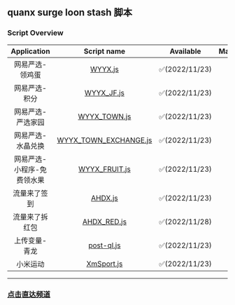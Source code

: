 ## quanx surge loon stash 脚本
### Script Overview

|  Application   |                                           Script name                                           |   Available   | Maintenance |
|:--------------:|:-----------------------------------------------------------------------------------------------:|:-------------:|:-----------:|
|    网易严选-领鸡蛋    |               [WYYX.js](https://github.com/xzxxn777/quanx/blob/main/WYYX/WYYX.js)               | ✅(2022/11/23) |      ✅      |
|    网易严选-积分     |            [WYYX_JF.js](https://github.com/xzxxn777/quanx/blob/main/WYYX/WYYX_JF.js)            | ✅(2022/11/23) |      ✅      |
|   网易严选-严选家园    |          [WYYX_TOWN.js](https://github.com/xzxxn777/quanx/blob/main/WYYX/WYYX_TOWN.js)          | ✅(2022/11/23) |      ✅      |
|   网易严选-水晶兑换    | [WYYX_TOWN_EXCHANGE.js](https://github.com/xzxxn777/quanx/blob/main/WYYX/WYYX_TOWN_EXCHANGE.js) | ✅(2022/11/23) |      ✅      |
| 网易严选-小程序-免费领水果 |         [WYYX_FRUIT.js](https://github.com/xzxxn777/quanx/blob/main/WYYX/WYYX_FRUIT.js)         | ✅(2022/11/23) |      ✅      |
|     流量来了签到     |               [AHDX.js](https://github.com/xzxxn777/quanx/blob/main/AHDX/AHDX.js)               | ✅(2022/11/23) |      ✅      |
|    流量来了拆红包     |           [AHDX_RED.js](https://github.com/xzxxn777/quanx/blob/main/AHDX/AHDX_RED.js)           | ✅(2022/11/28) |      ✅      |
|    上传变量-青龙     |            [post-ql.js](https://github.com/xzxxn777/quanx/blob/main/AHDX/post-ql.js)            | ✅(2022/11/23) |      ✅️      |
|      小米运动      |          [XmSport.js](https://github.com/xzxxn777/quanx/blob/main/XmSport/XmSport.js)           | ✅(2022/11/23) |      ✅️      |

------
### [点击直达频道](https://t.me/xzxxn777)